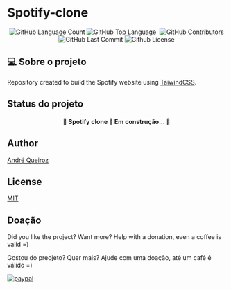 # Spotify-clone

<p align="center">
 <img alt="GitHub Language Count" src="https://img.shields.io/github/languages/count/alqlima/spotify-clone" />
 <img alt="GitHub Top Language" src="https://img.shields.io/github/languages/top/alqlima/spotify-clone" />
 <img alt="" src="https://img.shields.io/github/repo-size/alqlima/spotify-clone" />
 <img alt="GitHub Contributors" src="https://img.shields.io/github/contributors/alqlima/spotify-clone" />
 <img alt="GitHub Last Commit" src="https://img.shields.io/github/last-commit/alqlima/spotify-clone" />
 <img alt="Github License" src="https://img.shields.io/github/license/alqlima/spotify-clone" />
</p>

## 💻 Sobre o projeto

 Repository created to build the Spotify website using [TaiwindCSS](https://tailwindcss.com).
 
  ## Status do projeto
 
 <h4 align="center">
   🚧 Spotify clone 🚀 Em construção... 🚧
 </h4>

## Author
[André Queiroz](https://www.linkedin.com/in/andré-queiroz-b8805069/)
## License
[MIT](https://github.com/alqlima/to-do/blob/master/LICENSE)

## Doação

Did you like the project? Want more? Help with a donation, even a coffee is valid =)

Gostou do preojeto? Quer mais? Ajude com uma doação, até um café é válido =)

[![paypal](https://www.paypalobjects.com/pt_BR/BR/i/btn/btn_donateCC_LG.gif)](https://www.paypal.com/cgi-bin/webscr?cmd=_s-xclick&hosted_button_id=BB4E5XX7WQBNA)

